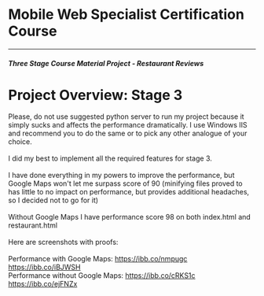 # Mobile Web Specialist Certification Course
---
#### _Three Stage Course Material Project - Restaurant Reviews_

# Project Overview: Stage 3

Please, do not use suggested python server to run my project because it simply sucks and affects the performance dramatically.
I use Windows IIS and recommend you to do the same or to pick any other analogue of your choice.
<br>
<br>
I did my best to implement all the required features for stage 3.
<br>
<br>
I have done everything in my powers to improve the performance, but Google Maps won't let me surpass score of 90
(minifying files proved to has little to no impact on performance, but provides additional headaches, so I decided not to go for it)
<br>
<br>
Without Google Maps I have performance score 98 on both index.html and restaurant.html
<br>
<br>
Here are screenshots with proofs:
<br>
<br>
Performance with Google Maps: https://ibb.co/nmpugc https://ibb.co/iBJWSH
<br>
Performance without Google Maps: https://ibb.co/cRKS1c https://ibb.co/ejFNZx

